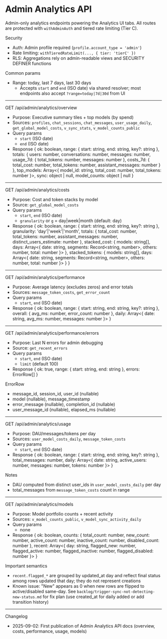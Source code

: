 # Admin Analytics API

Admin-only analytics endpoints powering the Analytics UI tabs. All routes are protected with `withAdminAuth` and tiered rate limiting (Tier C).

Security

- Auth: Admin profile required (`profile.account_type = 'admin'`)
- Rate limiting: `withTieredRateLimit(..., { tier: 'tierC' })`
- RLS: Aggregations rely on admin-readable views and SECURITY DEFINER functions

Common params

- Range: today, last 7 days, last 30 days
  - Accepts `start` and `end` (ISO date) via shared resolver; most endpoints also accept `?range=today|7d|30d` from UI

---

GET /api/admin/analytics/overview

- Purpose: Executive summary tiles + top models (by spend)
- Sources: `profiles`, `chat_sessions`, `chat_messages`, `user_usage_daily`, `get_global_model_costs`, `v_sync_stats`, `v_model_counts_public`
- Query params
  - `start` (ISO date)
  - `end` (ISO date)
- Response
  {
  ok: boolean,
  range: { start: string, end: string, key?: string },
  totals: {
  users: number,
  conversations: number,
  messages: number,
  usage_7d: { total_tokens: number, messages: number },
  costs_7d: { total_cost: number, total_tokens: number, assistant_messages: number }
  },
  top_models: Array<{ model_id: string, total_cost: number, total_tokens: number }>,
  sync: object | null,
  model_counts: object | null
  }

---

GET /api/admin/analytics/costs

- Purpose: Cost and token stacks by model
- Source: `get_global_model_costs`
- Query params
  - `start`, `end` (ISO date)
  - `granularity` or `g` = day|week|month (default: day)
- Response
  {
  ok: boolean,
  range: { start: string, end: string, key?: string },
  granularity: 'day'|'week'|'month',
  totals: { total_cost: number, total_tokens: number, assistant_messages: number, distinct_users_estimate: number },
  stacked_cost: { models: string[], days: Array<{ date: string, segments: Record<string, number>, others: number, total: number }> },
  stacked_tokens: { models: string[], days: Array<{ date: string, segments: Record<string, number>, others: number, total: number }> }
  }

---

GET /api/admin/analytics/performance

- Purpose: Average latency (excludes zeros) and error totals
- Sources: `message_token_costs`, `get_error_count`
- Query params
  - `start`, `end` (ISO date)
- Response
  {
  ok: boolean,
  range: { start: string, end: string, key?: string },
  overall: { avg_ms: number, error_count: number },
  daily: Array<{ date: string, avg_ms: number, messages: number }>
  }

---

GET /api/admin/analytics/performance/errors

- Purpose: Last N errors for admin debugging
- Source: `get_recent_errors`
- Query params
  - `start`, `end` (ISO date)
  - `limit` (default 100)
- Response
  { ok: true, range: { start: string, end: string }, errors: ErrorRow[] }

ErrorRow

- message_id, session_id, user_id (nullable)
- model (nullable), message_timestamp
- error_message (nullable), completion_id (nullable)
- user_message_id (nullable), elapsed_ms (nullable)

---

GET /api/admin/analytics/usage

- Purpose: DAU/messages/tokens per day
- Sources: `user_model_costs_daily`, `message_token_costs`
- Query params
  - `start`, `end` (ISO date)
- Response
  {
  ok: boolean,
  range: { start: string, end: string, key?: string },
  total_messages: number,
  daily: Array<{ date: string, active_users: number, messages: number, tokens: number }>
  }

Notes

- DAU computed from distinct user_ids in `user_model_costs_daily` per day
- total_messages from `message_token_costs` count in range

---

GET /api/admin/analytics/models

- Purpose: Model portfolio counts + recent activity
- Sources: `v_model_counts_public`, `v_model_sync_activity_daily`
- Query params
  - none
- Response
  {
  ok: boolean,
  counts: { total_count: number, new_count: number, active_count: number, inactive_count: number, disabled_count: number },
  recent: Array<{ day: string, flagged_new: number, flagged_active: number, flagged_inactive: number, flagged_disabled: number }>
  }

Important semantics

- `recent.flagged_*` are grouped by updated_at day and reflect final status among rows updated that day; they do not represent creations
- Known issue: "New" appears as 0 when new rows are flipped to active/disabled same-day. See `backlog/trigger-sync-not-detecting-new-status.md` for fix plan (use created_at for daily added or add transition history)

---

Changelog

- 2025-09-02: First publication of Admin Analytics API docs (overview, costs, performance, usage, models)
